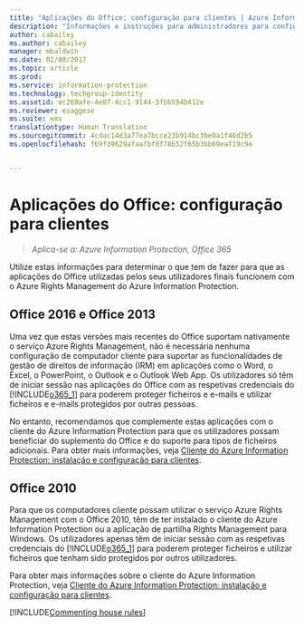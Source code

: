 ```yaml
---
title: "Aplicações do Office: configuração para clientes | Azure Information Protection"
description: "Informações e instruções para administradores para configurarem aplicações do Office para trabalhar com o serviço Azure Rights Management do Azure Information Protection."
author: cabailey
ms.author: cabailey
manager: mbaldwin
ms.date: 02/08/2017
ms.topic: article
ms.prod: 
ms.service: information-protection
ms.technology: techgroup-identity
ms.assetid: ec269afe-4e87-4cc1-9144-5fbb594b412e
ms.reviewer: esaggese
ms.suite: ems
translationtype: Human Translation
ms.sourcegitcommit: 4cdac14d3a77ea7bcce23b914bc3be0a1f46d2b5
ms.openlocfilehash: f69fd9629afaafbf6f78b52f65b3bb69eaf19c9e


---
```


# <a name="office-apps-configuration-for-clients"></a>Aplicações do Office: configuração para clientes

>*Aplica-se a: Azure Information Protection, Office 365*


Utilize estas informações para determinar o que tem de fazer para que as aplicações do Office utilizadas pelos seus utilizadores finais funcionem com o Azure Rights Management do Azure Information Protection.

## <a name="office-2016-and-office-2013"></a>Office 2016 e Office 2013
Uma vez que estas versões mais recentes do Office suportam nativamente o serviço Azure Rights Management, não é necessária nenhuma configuração de computador cliente para suportar as funcionalidades de gestão de direitos de informação (IRM) em aplicações como o Word, o Excel, o PowerPoint, o Outlook e o Outlook Web App. Os utilizadores só têm de iniciar sessão nas aplicações do Office com as respetivas credenciais do [!INCLUDE[o365_1](../includes/o365_1_md.md)] para poderem proteger ficheiros e e-mails e utilizar ficheiros e e-mails protegidos por outras pessoas.

No entanto, recomendamos que complemente estas aplicações com o cliente do Azure Information Protection para que os utilizadores possam beneficiar do suplemento do Office e do suporte para tipos de ficheiros adicionais. Para obter mais informações, veja [Cliente do Azure Information Protection: instalação e configuração para clientes](configure-client.md).

## <a name="office-2010"></a>Office 2010
Para que os computadores cliente possam utilizar o serviço Azure Rights Management com o Office 2010, têm de ter instalado o cliente do Azure Information Protection ou a aplicação de partilha Rights Management para Windows. Os utilizadores apenas têm de iniciar sessão com as respetivas credenciais do [!INCLUDE[o365_1](../includes/o365_1_md.md)] para poderem proteger ficheiros e utilizar ficheiros que tenham sido protegidos por outros utilizadores.

Para obter mais informações sobre o cliente do Azure Information Protection, veja [Cliente do Azure Information Protection: instalação e configuração para clientes](configure-client.md).

[!INCLUDE[Commenting house rules](../includes/houserules.md)]



<!--HONumber=Feb17_HO2-->


